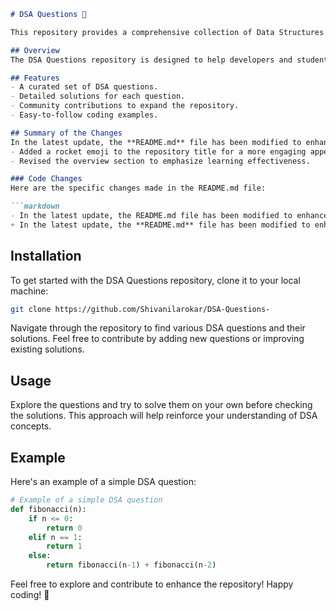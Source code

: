 ```markdown
# DSA Questions 🚀

This repository provides a comprehensive collection of Data Structures and Algorithms (DSA) questions and their solutions to enhance your coding skills and prepare for technical interviews. Contributions welcome from the community!

## Overview
The DSA Questions repository is designed to help developers and students enhance their understanding of data structures and algorithms through practical questions and solutions. Each question is carefully curated, providing a solid foundation for mastering DSA concepts.

## Features
- A curated set of DSA questions.
- Detailed solutions for each question.
- Community contributions to expand the repository.
- Easy-to-follow coding examples.

## Summary of the Changes
In the latest update, the **README.md** file has been modified to enhance clarity and engagement. The following changes were made:
- Added a rocket emoji to the repository title for a more engaging appearance.
- Revised the overview section to emphasize learning effectiveness.

### Code Changes
Here are the specific changes made in the README.md file:

```markdown
- In the latest update, the README.md file has been modified to enhance clarity and engagement.
+ In the latest update, the **README.md** file has been modified to enhance clarity and engagement. 
```

## Installation
To get started with the DSA Questions repository, clone it to your local machine:

```bash
git clone https://github.com/Shivanilarokar/DSA-Questions-
```

Navigate through the repository to find various DSA questions and their solutions. Feel free to contribute by adding new questions or improving existing solutions.

## Usage
Explore the questions and try to solve them on your own before checking the solutions. This approach will help reinforce your understanding of DSA concepts.

## Example
Here's an example of a simple DSA question:

```python
# Example of a simple DSA question
def fibonacci(n):
    if n <= 0:
        return 0
    elif n == 1:
        return 1
    else:
        return fibonacci(n-1) + fibonacci(n-2)
```

Feel free to explore and contribute to enhance the repository! Happy coding! 🎉
```